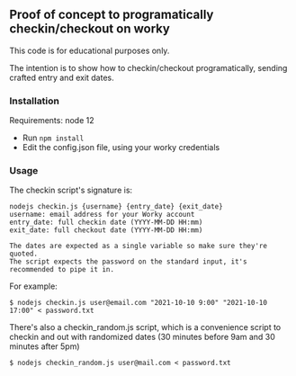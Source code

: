 ## Proof of concept to programatically checkin/checkout on worky

This code is for educational purposes only.

The intention is to show how to checkin/checkout programatically, sending crafted entry and exit dates.

### Installation

Requirements: node 12

- Run `npm install`
- Edit the config.json file, using your worky credentials


### Usage

The checkin script's signature is:

```
nodejs checkin.js {username} {entry_date} {exit_date}
username: email address for your Worky account
entry_date: full checkin date (YYYY-MM-DD HH:mm) 
exit_date: full checkout date (YYYY-MM-DD HH:mm)

The dates are expected as a single variable so make sure they're quoted.
The script expects the password on the standard input, it's recommended to pipe it in.
```

For example:

```
$ nodejs checkin.js user@email.com "2021-10-10 9:00" "2021-10-10 17:00" < password.txt
```

There's also a checkin_random.js script, which is a convenience script to checkin and out with randomized dates (30 minutes before 9am and 30 minutes after 5pm)

```
$ nodejs checkin_random.js user@mail.com < password.txt
```
